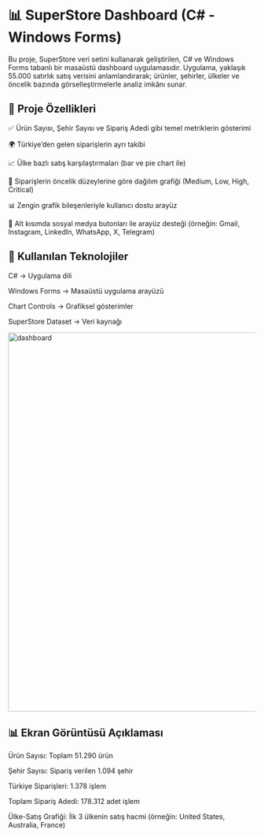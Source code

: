 # 📊 SuperStore Dashboard (C# - Windows Forms)
Bu proje, SuperStore veri setini kullanarak geliştirilen, C# ve Windows Forms tabanlı bir masaüstü dashboard uygulamasıdır. Uygulama, yaklaşık 55.000 satırlık satış verisini anlamlandırarak; ürünler, şehirler, ülkeler ve öncelik bazında görselleştirmelerle analiz imkânı sunar.


## 🧩 Proje Özellikleri
✅ Ürün Sayısı, Şehir Sayısı ve Sipariş Adedi gibi temel metriklerin gösterimi

🌍 Türkiye’den gelen siparişlerin ayrı takibi

📈 Ülke bazlı satış karşılaştırmaları (bar ve pie chart ile)

🧪 Siparişlerin öncelik düzeylerine göre dağılım grafiği (Medium, Low, High, Critical)

📊 Zengin grafik bileşenleriyle kullanıcı dostu arayüz

📎 Alt kısımda sosyal medya butonları ile arayüz desteği (örneğin: Gmail, Instagram, LinkedIn, WhatsApp, X, Telegram)

## 🧰 Kullanılan Teknolojiler
C# ->	Uygulama dili

Windows Forms -> Masaüstü uygulama arayüzü

Chart Controls ->	Grafiksel gösterimler

SuperStore Dataset ->	Veri kaynağı

<img width="1614" height="770" alt="dashboard" src="https://github.com/user-attachments/assets/75b3934e-98cb-45bd-9ca9-4cdc7bd01d21" />


## 📊 Ekran Görüntüsü Açıklaması
Ürün Sayısı: Toplam 51.290 ürün

Şehir Sayısı: Sipariş verilen 1.094 şehir

Türkiye Siparişleri: 1.378 işlem

Toplam Sipariş Adedi: 178.312 adet işlem

Ülke-Satış Grafiği: İlk 3 ülkenin satış hacmi (örneğin: United States, Australia, France)

